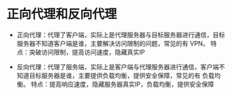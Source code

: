 # 正向代理和反向代理


- 正向代理：代理了客户端，实际上是代理服务器与目标服务器进行通信，目标服务器不知道客户端是谁，主要解决访问限制的问题，常见的有 VPN。
特点：突破访问限制，提高访问速度，隐藏真实IP

- 反向代理：代理了服务端，实际上是客户端与代理服务器进行通信，客户端不知道目标服务器是谁，主要提供负载均衡，提供安全保障，常见的有 负载均衡。
特点：提高响应速度，隐藏服务器真实IP，负载均衡，提供安全保障


